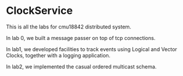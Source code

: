 # ClockService
This is all the labs for cmu18842 distributed system.

In lab 0, we built a message passer on top of tcp connections. 

In lab1, we developed facilities to track events using Logical and Vector Clocks, together with a logging application.
 
In lab2, we implemented the casual ordered multicast schema. 